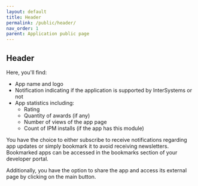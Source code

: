 ```yaml
---
layout: default
title: Header
permalink: /public/header/
nav_order: 1
parent: Application public page
---
```


## Header

Here, you'll find:
 - App name and logo
 - Notification indicating if the application is supported by InterSystems or not
 - App statistics including:
   - Rating
   - Quantity of awards (if any)
   - Number of views of the app page
   - Count of IPM installs (if the app has this module)

You have the choice to either subscribe to receive notifications regarding app updates or simply bookmark it to avoid receiving newsletters. Bookmarked apps can be accessed in the bookmarks section of your developer portal.

Additionally, you have the option to share the app and access its external page by clicking on the main button.